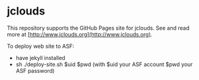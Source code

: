 # jclouds

This repository supports the GitHub Pages site for jclouds. See and read more at [http://www.jclouds.org](http://www.jclouds.org).

To deploy web site to ASF:
* have jekyll installed
* sh ./deploy-site.sh $uid $pwd (with $uid your ASF account $pwd your ASF password)

